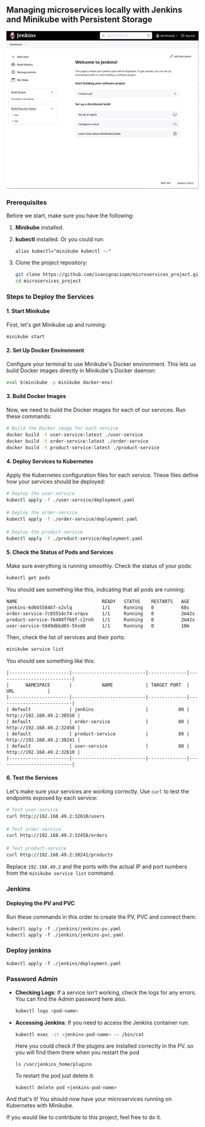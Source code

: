 ## Managing microservices locally with Jenkins and Minikube with Persistent Storage

<img src="image/jenkins.png" alt="Jenkins Dashboard" width="600" />


### Prerequisites

Before we start, make sure you have the following:

1. **Minikube** installed.
2. **kubectl** installed. Or you could run:

   ```
   alias kubectl="minikube kubectl --"
   ```
3. Clone the project repository:

   ```bash
   git clone https://github.com/ivanignaciopm/microservices_project.git
   cd microservices_project
   ```

### Steps to Deploy the Services

#### 1. Start Minikube

First, let's get Minikube up and running:

```bash
minikube start
```

#### 2. Set Up Docker Environment

Configure your terminal to use Minikube's Docker environment. This lets us build Docker images directly in Minikube's Docker daemon:

```bash
eval $(minikube -p minikube docker-env)
```

#### 3. Build Docker Images

Now, we need to build the Docker images for each of our services. Run these commands:

```bash
# Build the Docker image for each service
docker build -t user-service:latest ./user-service
docker build -t order-service:latest ./order-service
docker build -t product-service:latest ./product-service
```

#### 4. Deploy Services to Kubernetes

Apply the Kubernetes configuration files for each service. These files define how your services should be deployed:

```bash
# Deploy the user-service
kubectl apply -f ./user-service/deployment.yaml

# Deploy the order-service
kubectl apply -f ./order-service/deployment.yaml

# Deploy the product-service
kubectl apply -f ./product-service/deployment.yaml

```

#### 5. Check the Status of Pods and Services

Make sure everything is running smoothly. Check the status of your pods:

```bash
kubectl get pods
```

You should see something like this, indicating that all pods are running:

```plaintext
NAME                               READY   STATUS    RESTARTS   AGE
jenkins-6d665584b7-x2vlq           1/1     Running   0          68s
order-service-7c85554cf4-vrqvv     1/1     Running   0          2m42s
product-service-76488ff68f-c2rnh   1/1     Running   0          2m42s
user-service-5949dbbd65-5hsd8      1/1     Running   0          10m
```

Then, check the list of services and their ports:

```bash
minikube service list
```

You should see something like this:

```plaintext
|----------------------|---------------------------|--------------|---------------------------|
|      NAMESPACE       |           NAME            | TARGET PORT  |            URL            |
|----------------------|---------------------------|--------------|---------------------------|
| default              | jenkins                   |           80 | http://192.168.49.2:30558 |
| default              | order-service             |           80 | http://192.168.49.2:32458 |
| default              | product-service           |           80 | http://192.168.49.2:30241 |
| default              | user-service              |           80 | http://192.168.49.2:32610 |
|----------------------|---------------------------|--------------|---------------------------|
```

#### 6. Test the Services

Let's make sure your services are working correctly. Use `curl` to test the endpoints exposed by each service:

```bash
# Test user-service
curl http://192.168.49.2:32610/users

# Test order-service
curl http://192.168.49.2:32458/orders

# Test product-service
curl http://192.168.49.2:30241/products
```

Replace `192.168.49.2` and the ports with the actual IP and port numbers from the `minikube service list` command.

### Jenkins

#### Deploying the PV and PVC

Run these commands in this order to create the PV, PVC and connect them:

```
kubectl apply -f ./jenkins/jenkins-pv.yaml
kubectl apply -f ./jenkins/jenkins-pvc.yaml

```

### Deploy jenkins

```
kubectl apply -f ./jenkins/deployment.yaml
```

### Password Admin

- **Checking Logs**: If a service isn't working, check the logs for any errors. You can find the Admin password here also.

  ```bash
  kubectl logs <pod-name>
  ```
- **Accessing Jenkins**: If you need to access the Jenkins container run:

  ```bash
  kubectl exec -it <jenkins-pod-name> -- /bin/cat 
  ```

  Here you could check if the plugins are installed correctly in the PV. so you will find them there when you restart the pod

  ```
  ls /var/jenkins_home/plugins
  ```

  To restart the pod just delete it:

  ```
  kubectl delete pod <jenkins-pod-name>
  ```

And that's it! You should now have your microservices running on Kubernetes with Minikube.

If you would like to contribute to this project, feel free to do it.
